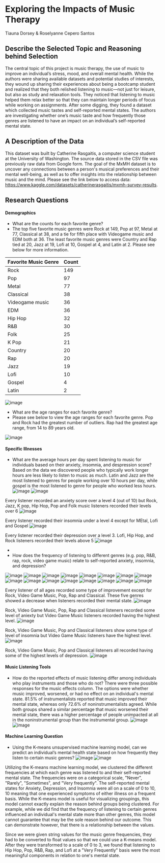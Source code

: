# Exploring the Impacts of Music Therapy
Tiauna Dorsey & Roselyanne Cepero Santos

## Describe the Selected Topic and Reasoning behind Selection
The central topic of this project is music therapy, the use of music to improve an individual’s stress, mood, and overall mental health. While the authors were sharing available datasets and potential studies of interests, they wound up sharing their experiences about being a bootcamp student and realized that they both relished listening to music––not just for leisure, but also as study and relaxation tools. They noticed that listening to music helped them relax better so that they can maintain longer periods of focus while working on assignments. After some digging, they found a dataset which collected music tastes and self-reported mental states. The authors are investigating whether one’s music taste and how frequently those genres are listened to have an impact on an individual’s self-reported mental state.

## A Description of the Data
This dataset was built by Catherine Rasgaitis, a computer science student at the University of Washington. The source data stored in the CSV file was previously raw data from Google form. The goal of the MxMH dataset is to uncover any connections between a person's musical preferences and their mental well-being, as well as to offer insights into the relationship between music and the mind. Please see the link below to access data: https://www.kaggle.com/datasets/catherinerasgaitis/mxmh-survey-results.

## Research Questions
#### Demographics
* What are the counts for each favorite genre?
* The top five favorite music genres were Rock at 149, Pop at 97, Metal at 77, Classical at 38, and a tie for fifth place with Videogame music and EDM both at 36. The least favorite music genres were Country and Rap tied at 20, Jazz at 19, Lofi at 10, Gospel at 4, and Latin at 2. Please see below for more information.

| Favorite Music Genre  | Count |
| --------------------- | ----- |
| Rock | 149 |
| Pop | 97 |
| Metal | 77 |  
| Classical | 38 |
| Videogame music | 36 | 
| EDM | 36 |
| Hip Hop | 32 |
| R&B | 30 |
| Folk | 25 |
| K Pop | 21 |
| Country | 20 |
| Rap | 20 |
| Jazz | 19 |
| Lofi | 10 |
| Gospel | 4 |
| Latin | 2 |

![image](https://user-images.githubusercontent.com/110437574/216778841-e01ea508-8d3b-4efa-aea9-570f6d373cd4.png)

* What are the age ranges for each favorite genre?
* Please see below to view the age ranges for each favorite genre. Pop and Rock had the greatest number of outliers. Rap had the greatest age range, from 14 to 89 years old.

![image](https://user-images.githubusercontent.com/110437574/216778846-af6f0659-0e24-4a75-962e-3ef931c0a306.png)

#### Specific Illnesses
* What are the average hours per day spent listening to music for individuals based on their anxiety, insomnia, and despression score?
Based on the data we discovered people who typically work longer hours are less likely to listen to music as much. Latin and Jazz are the most listened to genres for people working over 10 hours per day, while gospel is the most listened to genre for people who worked less hours. 
![image](https://user-images.githubusercontent.com/111245707/216782097-272bce0c-a6db-4e7f-890a-9564a2901b4d.png)
![image](https://user-images.githubusercontent.com/111245707/216782125-de839d29-8d8f-419a-99d1-b217030e6401.png)

Every listener recorded an anxiety score over a level 4 (out of 10) but Rock, Jazz, K pop, Hip Hop, Pop and Folk music listeners recorded their levels over 6
![image](https://user-images.githubusercontent.com/111245707/215640253-c965836e-82f1-48c4-b871-23aa0f9b03bd.png)

Every listener recorded their insomnia under a level 4 except for MEtal, Lofi and Gospel
![image](https://user-images.githubusercontent.com/111245707/215640365-d97ece8c-64c4-4c6d-a9c2-f43146136e65.png)

Every listener recorded their depression over a level 3. Lofi, Hip Hop, and Rock listeners recorded their levels above 5
![image](https://user-images.githubusercontent.com/111245707/215640415-11d945fb-e07b-4c36-bca9-d2c4395a0543.png)

* 
* How does the frequency of listening to different genres (e.g. pop, R&B, rap, rock, video game music) relate to self-reported anxiety, insomnia, and depression?

![image](https://user-images.githubusercontent.com/111245707/216786244-605bc846-97e1-46e6-aa1a-42c6fc49a37e.png)
![image](https://user-images.githubusercontent.com/111245707/216786264-7fb8b837-dc25-4f32-b3d6-7edb755681ff.png)
![image](https://user-images.githubusercontent.com/111245707/216786270-32d67c9a-06e1-4843-9437-8117453accff.png)
![image](https://user-images.githubusercontent.com/111245707/216786280-3d8921f9-f31d-4b17-8c36-f0fcfe229fb9.png)
![image](https://user-images.githubusercontent.com/111245707/216786284-e5fc7541-9ade-4f42-bda5-8eae8a79d923.png)
![image](https://user-images.githubusercontent.com/111245707/216786292-3d572865-e0e3-4a95-ac06-32efa25ddfa2.png)
![image](https://user-images.githubusercontent.com/111245707/216786304-4d299054-43c3-4758-a0c9-95c68ae6c98f.png)
![image](https://user-images.githubusercontent.com/111245707/216786311-4c81a038-ef36-4e5c-bc19-a777af9f24d2.png)
![image](https://user-images.githubusercontent.com/111245707/216786319-66c449eb-242c-4aba-9c5b-2b2298f0508c.png)
![image](https://user-images.githubusercontent.com/111245707/216786332-acd49a61-2bfd-4d07-891f-1ad2659b0daf.png)
![image](https://user-images.githubusercontent.com/111245707/216786339-ef58b85d-10e7-40fe-8ee8-67861d21e533.png)
![image](https://user-images.githubusercontent.com/111245707/216786347-1b93f4b4-98d8-4a22-b6d9-bf7a772e1c3c.png)
![image](https://user-images.githubusercontent.com/111245707/216786354-3ec91a01-39db-43f6-8b39-9a7f029bbabe.png)
![image](https://user-images.githubusercontent.com/111245707/216786362-6815ca12-d5f3-41f7-a717-2a465f5b980a.png)
![image](https://user-images.githubusercontent.com/111245707/216786370-d0757e01-b78e-4756-ab78-12cfcecfd130.png)
![image](https://user-images.githubusercontent.com/111245707/216786380-c9886af3-d0e0-445e-aedc-8639b83d2df6.png)

Every listener of all ages recorded some type of improvement except for Rock, Video Game Music, Pop, Rap and Classical. These five genres showed a decrease when listeners recorded their mental state.
![image](https://user-images.githubusercontent.com/111245707/216786409-38f9a041-91ef-4ce9-8eb1-7196700ef2c3.png)

Rock, Video Game Music, Pop, Rap and Classical listeners recorded some level of aniexty but Video Game Music listeners recorded having the highest level.
![image](https://user-images.githubusercontent.com/111245707/216786418-5c2b42fb-7696-4678-8d64-fdf84894d536.png)

Rock, Video Game Music, Pop and Classical listeners show some type of level of insomnia but Video Game Music listeners have the highest level.
![image](https://user-images.githubusercontent.com/111245707/216786427-6f6b2031-4711-4471-8a7a-c5fd2a6373f8.png)

Rock, Video Game Music, Pop and Classical listeners all recorded having some of the highest levels of depression.
![image](https://user-images.githubusercontent.com/111245707/216786432-55bc608a-f956-44c0-a976-8f90de2f1034.png)





#### Music Listening Tools
* How do the reported effects of music listening differ among individuals who play instruments and those who do not?
There were three possible responses for the music effects column. The options were whether music improved, worsened, or had no effect on an individual's mental state. 81.5% of instrumentalists reported that music improved their mental state, whereas only 72.6% of noninstrumentalists agreed. While both groups shared a similar percentage that music worsened their mental state, there was a higher percentage of people unimpacted at all in the noninstrumental group than the instrumental group.
![image](https://user-images.githubusercontent.com/110437574/216778825-05461f62-4da0-4c22-babf-22ba94988f61.png)
![image](https://user-images.githubusercontent.com/110437574/216778805-a821c938-e2c1-4e67-b1d5-2e8c219fda10.png)

#### Machine Learning Question
* Using the K-means unsupervised machine learning model, can we predict an individual’s mental health state based on how frequently they listen to certain music genres?
![image](https://user-images.githubusercontent.com/110437574/216779110-de84bbe4-f838-4129-8d21-2911df790351.png)
![image](https://user-images.githubusercontent.com/110437574/216779123-dbbe5972-e1b6-4b8e-a3dc-a2c738a81f84.png)

Utilizing the K-means machine learning model, we clustered the different frequencies at which each genre was listened to and their self-reported mental state. The frequencies were on a categorical scale, "Never", "Rarely", "Sometimes", and "Very frequently". The self-reported mental states for Anxiety, Depression, and Insomnia were all on a scale of 0 to 10, 10 meaning that one experienced symptoms of either illness on a frequent basis. While the K-means model is useful for visualizing groupings, this model cannot exactly explain the reason behind groups being clustered. For example, while we did find that the frequency of listening to certain genres influenced an individual's mental state more than other genres, this model cannot guarantee that may be the sole reason behind our outcome. This can demonstrate however, that there is a relationship between the values. 

Since we were given string values for the music genre frequencies, they had to be converted to float values so that we could use a K-means model. After they were transformed to a scale of 0 to 3, we found that listening to Hip Hop, Pop, R&B, Rap, and Lofi at a "Very Frequently" basis were the most meaningful components in relation to one's mental state. 
